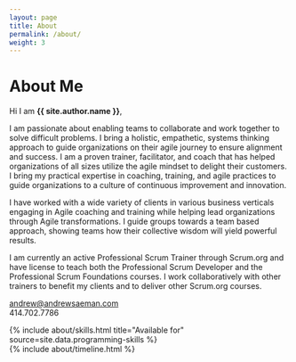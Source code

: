 ```yaml
---
layout: page
title: About
permalink: /about/
weight: 3
---
```


# **About Me**

Hi I am **{{ site.author.name }}**,

I am passionate about enabling teams to collaborate and work together to solve difficult problems. I bring a holistic, empathetic, systems thinking approach to guide organizations on their agile journey to ensure alignment and success. I am a proven trainer, facilitator, and coach that has helped organizations of all sizes utilize the agile mindset to delight their customers. I bring my practical expertise in coaching, training, and agile practices to guide organizations to a culture of continuous improvement and innovation.

I have worked with a wide variety of clients in various business verticals engaging in Agile coaching and training while helping lead organizations through Agile transformations. I guide groups towards a team based approach, showing teams how their collective wisdom will yield powerful results.

I am currently an active Professional Scrum Trainer through Scrum.org and have license to teach both the Professional Scrum Developer and the Professional Scrum Foundations courses. I work collaboratively with other trainers to benefit my clients and to deliver other Scrum.org courses.

<div class="row justify-content-center align-items-center p-4">
  <div class="col-lg-4 col-md-6 text-center mt-4">
    <p><a href="mailto:andrew@andrewsaeman.com">andrew@andrewsaeman.com</a><br />414.702.7786</p>
  </div>
</div>

<div class="row">
{% include about/skills.html title="Available for" source=site.data.programming-skills %}
</div>

<div class="row">
{% include about/timeline.html %}
</div>